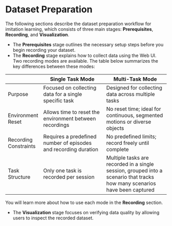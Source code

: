 # Dataset Preparation

The following sections describe the dataset preparation workflow for imitation learning, which consists of three main stages: **Prerequisites**, **Recording**, and **Visualization**.

- The **Prerequisites** stage outlines the necessary setup steps before you begin recording your dataset.  
- The **Recording** stage explains how to collect data using the Web UI.  
  Two recording modes are available. The table below summarizes the key differences between these modes:

<table>
  <thead>
    <tr>
      <th style="width: 20%;"></th>
      <th style="width: 40%;">Single Task Mode</th>
      <th style="width: 40%;">Multi-Task Mode</th>
    </tr>
  </thead>
  <tbody>
    <tr>
      <td>Purpose</td>
      <td>Focused on collecting data for a single specific task</td>
      <td>Designed for collecting data across multiple tasks</td>
    </tr>
    <tr>
      <td>Environment Reset</td>
      <td>Allows time to reset the environment between recordings</td>
      <td>No reset time; ideal for continuous, segmented motions or diverse objects</td>
    </tr>
    <tr>
      <td>Recording Constraints</td>
      <td>Requires a predefined number of episodes and recording duration</td>
      <td>No predefined limits; record freely until complete</td>
    </tr>
    <tr>
      <td>Task Structure</td>
      <td>Only one task is recorded per session</td>
      <td>Multiple tasks are recorded in a single session, grouped into a scenario that tracks how many scenarios have been captured</td>
    </tr>
  </tbody>
</table>

You will learn more about how to use each mode in the **Recording** section.

- The **Visualization** stage focuses on verifying data quality by allowing users to inspect the recorded dataset. 